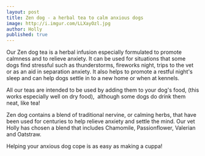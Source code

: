 ```yaml
---
layout: post
title: Zen dog - a herbal tea to calm anxious dogs
image: http://i.imgur.com/LLXayOzl.jpg
author: Holly
published: true
---
```


Our Zen dog tea is a herbal infusion especially formulated to promote calmness and to relieve anxiety. It can be used for situations that some dogs find stressful such as thunderstorms, fireworks night, trips to the vet or as an aid in separation anxiety. It also helps to promote a restful night's sleep and can help dogs settle in to a new home or when at kennels.

All our teas are intended to be used by adding them to your dog's food, (this works especially well on dry food),  although some dogs do drink them neat, like tea!

Zen dog contains a blend of traditional nervine, or calming herbs, that have been used for centuries to help relieve anxiety and settle the mind. Our vet Holly has chosen a blend that includes Chamomile, Passionflower, Valerian and Oatstraw.

Helping your anxious dog cope is as easy as making a cuppa!

